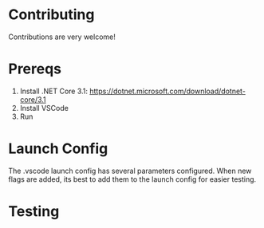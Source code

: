 # Contributing

Contributions are very welcome!

# Prereqs

1. Install .NET Core 3.1: https://dotnet.microsoft.com/download/dotnet-core/3.1
2. Install VSCode
3. Run 

# Launch Config

The .vscode launch config has several parameters configured. When new flags are added, its best to add them to the launch config for easier testing.

# Testing